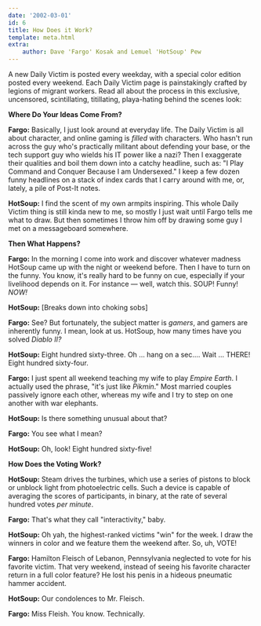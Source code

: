 ```yaml
---
date: '2002-03-01'
id: 6
title: How Does it Work?
template: meta.html
extra:
    author: Dave 'Fargo' Kosak and Lemuel 'HotSoup' Pew
---
```


A new Daily Victim is posted every weekday, with a special color edition
posted every weekend. Each Daily Victim page is painstakingly crafted by
legions of migrant workers. Read all about the process in this
exclusive, uncensored, scintillating, titillating, playa-hating behind
the scenes look:

**Where Do Your Ideas Come From?**

**Fargo:** Basically, I just look around at everyday life. The Daily
Victim is all about character, and online gaming is *filled* with
characters. Who hasn't run across the guy who's practically militant
about defending your base, or the tech support guy who wields his IT
power like a nazi? Then I exaggerate their qualities and boil them down
into a catchy headline, such as: "I Play Command and Conquer Because I
am Undersexed." I keep a few dozen funny headlines on a stack of index
cards that I carry around with me, or, lately, a pile of Post-It notes.

**HotSoup:** I find the scent of my own armpits inspiring. This whole
Daily Victim thing is still kinda new to me, so mostly I just wait until
Fargo tells me what to draw. But then sometimes I throw him off by
drawing some guy I met on a messageboard somewhere.

**Then What Happens?**

**Fargo:** In the morning I come into work and discover whatever madness
HotSoup came up with the night or weekend before. Then I have to turn on
the funny. You know, it's really hard to be funny on cue, especially if
your livelihood depends on it. For instance — well, watch this. SOUP!
Funny! *NOW!*

**HotSoup:** \[Breaks down into choking sobs\]

**Fargo:** See? But fortunately, the subject matter is *gamers*, and
gamers are inherently funny. I mean, look at us. HotSoup, how many times
have you solved *Diablo II?*

**HotSoup:** Eight hundred sixty-three. Oh ... hang on a sec.... Wait
... THERE! Eight hundred sixty-four.

**Fargo:** I just spent all weekend teaching my wife to play *Empire
Earth*. I actually used the phrase, "it's just like *Pikmin*." Most
married couples passively ignore each other, whereas my wife and I try
to step on one another with war elephants.

**HotSoup:** Is there something unusual about that?

**Fargo:** You see what I mean?

**HotSoup:** Oh, look! Eight hundred sixty-five!

**How Does the Voting Work?**

**HotSoup:** Steam drives the turbines, which use a series of pistons to
block or unblock light from photoelectric cells. Such a device is
capable of averaging the scores of participants, in binary, at the rate
of several hundred votes *per minute*.

**Fargo:** That's what they call "interactivity," baby.

**HotSoup:** Oh yah, the highest-ranked victims "win" for the week. I
draw the winners in color and we feature them the weekend after. So, uh,
VOTE!

**Fargo:** Hamilton Fleisch of Lebanon, Pennsylvania neglected to vote
for his favorite victim. That very weekend, instead of seeing his
favorite character return in a full color feature? He lost his penis in
a hideous pneumatic hammer accident.

**HotSoup:** Our condolences to Mr. Fleisch.

**Fargo:** Miss Fleish. You know. Technically.
